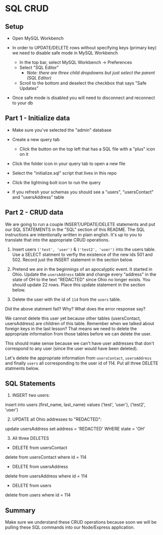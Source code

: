 # SQL CRUD

## Setup

* Open MySQL Workbench

* In order to UPDATE/DELETE rows without specifying keys (primary key) we need to disable safe mode in MySQL Workbench

  * In the top bar, select MySQL Workbench -> Preferences
  * Select "SQL Editor"
    * _Note: there are three child dropdowns but just select the parent (SQL Editor)_
  * Scroll to the bottom and deselect the checkbox that says "Safe Updates"

* Once safe mode is disabled you will need to disconnect and reconnect to your db

## Part 1 - Initialize data

* Make sure you've selected the "admin" database

* Create a new query tab
  * Click the button on the top left that has a SQL file with a "plus" icon on it

* Click the folder icon in your query tab to open a new file

* Select the "initialize.sql" script that lives in this repo

* Click the lightning bolt icon to run the query

* If you refresh your schemas you should see a "users", "usersContact" and "usersAddress" table

## Part 2 - CRUD data

We are going to run a couple INSERT/UPDATE/DELETE statements and put our SQL STATEMENTS in the "SQL" section of this README. The SQL instructions are intentionally written in plain english. It's up to you to translate that into the appropriate CRUD operations.

1. Insert users `('test', 'user')` & `('test2', 'user')` into the users table. Use a SELECT statment to verfiy the existence of the new ids 501 and 502. Record just the INSERT statement in the section below. 

2. Pretend we are in the beginnings of an apocalyptic event. It started in Ohio. Update the `usersAddress` table and change every "address" in the state of OH to the text "REDACTED" since Ohio no longer exists. You should update 22 rows. Place this update statement in the section below. 

3. Delete the user with the id of `114` from the `users` table.

Did the above statment fail? Why? What does the error response say?

We cannot delete this user yet because other tables (usersContact, usersAddress) are children of this table. Remember when we talked about foreign keys in the last lesson? That means we need to delete the appropriate information from those tables before we can delete the user. 

This should make sense because we can't have user addresses that don't correspond to any user (since the user would have been deleted).

Let's delete the appropriate information from `usersContact`, `usersAddress` and finally `users` all corresponding to the user id of 114. Put all three DELETE statments below.


## SQL Statements

1. INSERT two users:

insert into users
	(first_name, last_name)
values
	('test', 'user'),
    ('test2', 'user')


2. UPDATE all Ohio addresses to "REDACTED":

update
	usersAddress
set
	address = 'REDACTED'
WHERE
	state = 'OH'

3. All three DELETES

* DELETE from usersContact

delete from
	usersContact
where 
	id = 114


* DELETE from usersAddress

delete from
	usersAddress
where 
	id = 114


* DELETE from users

delete from
	users
where 
	id = 114


## Summary

Make sure we understand these CRUD operations because soon we will be pulling these SQL commands into our Node/Express application.
